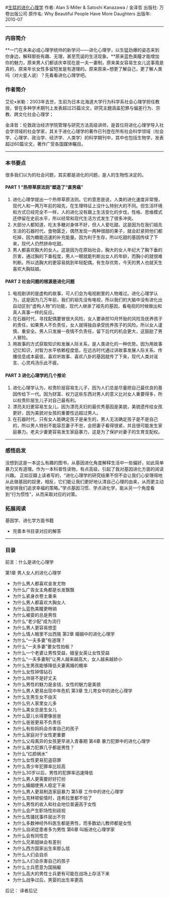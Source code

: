 #[生猛的进化心理学](https://book.douban.com/subject/4913068/)
作者:  Alan S·Miller & Satoshi Kanazawa / 金泽哲
出版社: 万卷出版公司
原作名: Why Beautiful People Have More Daughters
出版年: 2010-07
***
### 内容简介 
**一门在未来必成心理学统帅的新学问——进化心理学，以生猛劲爆的姿态来到你身边，解释那些有趣、无理，甚至荒诞的生活现象。**原来蓝色美瞳才能增加你的魅力，原来男人们都该庆幸现在是一夫一妻制，原来美女容易生女儿这事竟是真的，原来年长女性多留短发是有道理的。原来原来~想更了解自己，更了解人类吗（对火星人说）？先看看进化心理学吧。
### 作者简介 
艾伦•米勒：2003年去世，生前为日本北海道大学行为科学系社会心理学担任教授，曾在多种学术期刊上发表超过25篇论文，研究主題涵盖犯罪与偏差行为、宗教、跨文化社会心理学；

金泽哲：伦敦政治经济学院管理与研究方法高级讲师，是首位将进化心理学导入社会学领域的社会学家，其关于进化心理学的著作已刊登在所有社会科学领域（社会学、心理学、政治学、经济学、人类学）的科学期刊中，其中也包括生物学，发表超过60篇论文，著作广受各国媒体瞩目。

***
### 本书要点
很多我们以为的社会问题，其实都是进化的问题，是人的生物性决定的。
#### PART 1 “热带草原法则”塑造了“直男癌”
1. 进化心理学提出一个热带草原法则。它的意思是说，人类的进化速度非常慢，现代人和一两万年前的祖先，在生理特征上没什么特别大的不同。但生活环境和方式已经完全不一样，人的进化没有跟上生活变化的步伐，性格、思维模式还停留在史前水平，所以经常和现代生活方式发生了很多冲突。
2. 大部分人都知道，吃太多糖对身体不好，但人人爱吃甜。这是因为在我们祖先生活的石器时代，食物匮乏，偶然发现一两种很甜的果子，就会赶紧把他们都吃掉，因为糖能迅速的补充能量。因为利于生存，所以吃甜的基因传续了下来，现代人仍然拼命吃甜。
3. 男人都喜欢胸大的女人。这是因为在原始社会，胸大的女人年纪大了胸下垂的厉害，通过胸的下垂程度，男人一眼就能判断出女人的年龄，而胸小的就很难判断。所以选胸大的更容易挑到年轻配偶，有生存优势，今天的男人也就天生喜欢大胸姑娘。

#### PART 2 社会问题的根源是进化问题
1. 电视剧讲的是虚构的故事，可人们会为电视剧里的人物难过。进化心理学认为，这是因为几万年前，我们的祖先没有电视，所以我们的大脑中没有进化出自动区别“虚构人物”的功能，现代人继承了祖先的基因，看电视的时候做出和真人真事一样的反应。
2. 在石器时代，寻找配偶要冒很大风险，女人要承担10月怀胎的风险及抚养孩子的责任，如果男人不负责任，女人就得独自承受抚养孩子的风险。所以女人谨慎、重安全。男人只发展一夜情不负责任，留下后代的机会更大，这鼓励了男人冒险。
3. 用故事的方式获取知识和发展人际关系，是人类进化的一种优势。因为用故事记忆知识，对智力水平依赖程度低，在远古时代通过讲故事发展人际关系、传播信息成本最低，喜欢听故事、喜欢八卦的基因就传了下来，现代人类对谣言、心灵鸡汤乐此不疲。

#### PART 3 进化心理学的几个推论
1. 进化心理学认为，权贵阶层容易生儿子，因为人们总是尽量把自己最优良的基因传给下一代。因为财富、权力这些东西对男人的意义比对女人重要得多，所以权贵阶层生儿子对自己最有利。
2. 漂亮夫妇更容易生女儿，因为漂亮夫妇的最优秀基因是美貌，美貌遗传给女孩更好，因为美貌对女孩的重要性远超过男人。
3. 在石器时代，只有女人能确定孩子是亲生的，男人无法确定孩子是不是自己的，所以男人特别不能容忍妻子不忠，会把妻子看得很紧，并且很可能发生家庭暴力。老夫少妻更容易发生家庭暴力，这是为了保护对妻子的生育支配权。

***
### 感悟启发
没想到这是一本这么有趣的图书，从基因进化角度解释生活中一些偏好，如此简单暴力又有道理。作为一本科普性读物，有点高级，引起了我对基因进化方面的阅读兴趣。
正如豆瓣上读者写的，“进化心理学的研究结果不但不会让我们心安理得地从此做基因的奴隶，相反，它们能让我们更好地认清自己心理的由来，从而更主动地安排我们追求幸福的策略。”学点基因习惯、学点进化学，能从另一个角度看到“行为惯性”，从而采取对应的对策。

### 拓展阅读
基因学、进化学方面书籍
- 完善本书目录对应的解答

***
### 目录
前言：什么是进化心理学

第1章 男人女人的进化心理学
- 为什么男人都喜欢金发尤物
- 为什么广告女主角都是长发飘飘
- 为什么紧身衣卷土重来
- 为什么男人都喜欢大胸女人
- 为什么蓝色美瞳更畅销
- 为什么被耍的总是男性
- 为什么“老少配”成为流行
- 为什么男人更容易想歪
- 为什么情人眼里不出西施
第2章 婚姻中的进化心理学
- 为什么“一夫多妻”有道理？
- 为什么“一夫多妻”要女性拍板？
- 为什么一个老婆让男性受益，娥皇女英让女性受益
- 为什么“一夫多妻制”让男人越来越高大，女人越来越娇小
- 为什么生男孩能够降低夫妻离婚的概率
- 为什么女性钟情钻石
- 为什么帅哥不是好丈夫
- 为什么男性的魅力是金钱，女性的魅力是美貌
- 为什么男人更易出现中年危机
第3章 生儿育女中的进化心理学
- 为什么生男生女不由天
- 为什么穷人家里女儿多
- 为什么美女总是生女儿
- 为什么婴儿长得更像爸爸
- 为什么爸爸更易不负责任
- 为什么有些妈妈会杀害自己的孩子
- 为什么家庭对于女性更重要
- 为什么父母离异的女孩更早进入青春期
第4章 暴力犯罪中的进化心理学
- 为什么暴力犯罪几乎都是男性？
- 为什么“红颜祸水”
- 为什么女性更易犯盗窃罪
- 为什么青少年犯罪率比较高
- 为什么30岁以后，男性的犯罪率迅速降低
- 为什么男人更需要好好打扮
- 为什么婚姻使男人稳定下来
- 为什么男人更易制造家庭暴力
第5章 工作中的进化心理学
- 为什么克林顿偷情时，连希拉里都不怕了
- 为什么男性的收入和社会地位普遍高于女性
- 为什么会产生职场性别歧视
- 为什么性骚扰事件层出不穷
- 为什么多数神经外科医生都是男性，而多数幼儿教师都是女性
- 为什么自闭症患者多为男性
第6章 叫板进化心理学家
- 为什么会有同性恋
- 为什么兄弟姐妹会有差别
- 为什么西方国家出生率那么低
- 为什么人们会自杀
- 为什么人们会杀害自己的孩子
- 为什么士兵愿意为国捐躯
- 为什么高大的男性士兵更有可能在战场上存活下来
- 为什么战争过后，男婴的出生率更高

后记：
译者后记